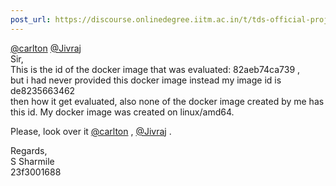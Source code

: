 ```yaml
---
post_url: https://discourse.onlinedegree.iitm.ac.in/t/tds-official-project1-discrepencies/171141/112
---
```

[@carlton](/u/carlton) [@Jivraj](/u/jivraj)  
Sir,  
This is the id of the docker image that was evaluated: 82aeb74ca739 ,  
but i had never provided this docker image instead my image id is de8235663462  
then how it get evaluated, also none of the docker image created by me has this id. My docker image was created on linux/amd64.

Please, look over it [@carlton](/u/carlton) , [@Jivraj](/u/jivraj) .

Regards,  
S Sharmile  
23f3001688